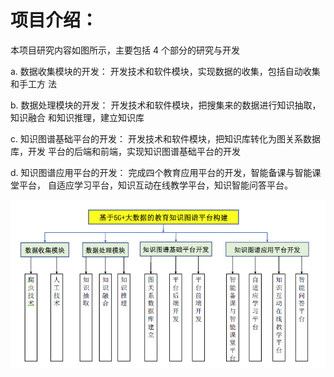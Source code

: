 # 项目介绍：

本项目研究内容如图所示，主要包括 4 个部分的研究与开发

a.
数据收集模块的开发： 开发技术和软件模块，实现数据的收集，包括自动收集和手工方
法

b.
数据处理模块的开发： 开发技术和软件模块，把搜集来的数据进行知识抽取，知识融合
和知识推理，建立知识库

c.
知识图谱基础平台的开发： 开发技术和软件模块，把知识库转化为图关系数据库，开发
平台的后端和前端，实现知识图谱基础平台的开发

d.
知识图谱应用平台的开发： 完成四个教育应用平台的开发，智能备课与智能课堂平台，
自适应学习平台，知识互动在线教学平台，知识智能问答平台。

![研究内容框架](项目介绍.assets/研究内容框架.png ':size=50%')